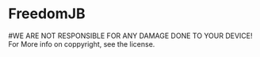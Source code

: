 # FreedomJB
#WE ARE NOT RESPONSIBLE FOR ANY DAMAGE DONE TO YOUR DEVICE! For More info on coppyright, see the license.
